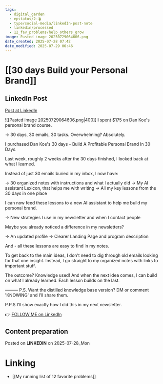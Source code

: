 ```yaml
---
tags:
  - digital_garden
  - epstatus/2-🪴
  - type/social-media/linkedIn-post-note
  - linkedin/processed
  - 12_fav_problems/help_others_grow
image: Pasted image 20250729064606.png
date_created: 2025-07-28 07:42
date_modified: 2025-07-29 06:46
---
```

# [[30 days Build your Personal Brand]]

## LinkedIn Post

[Post at LinkedIn](https://www.linkedin.com/posts/sebastiankamilli_i-spent-175-on-dan-koes-personal-brand-ugcPost-7355481514005909504-lyy1?utm_source=share&utm_medium=member_desktop&rcm=ACoAAA1M1pkBgWCYPhT45EpfLiHzViQqRWNCIv4)

![[Pasted image 20250729064606.png|400]]
I spent $175 on Dan Koe's personal brand course.

→ 30 days, 30 emails, 30 tasks. Overwhelming? Absolutely.

I purchased Dan Koe's 30 days - Build A Profitable Personal Brand In 30 Days.

Last week, roughly 2 weeks after the 30 days finished, I looked back at what I learned.

Instead of just 30 emails buried in my inbox, I now have:

→ 30 organized notes with instructions and what I actually did 
→ My AI assistant Lexicon, that helps me with writing 
→ All my key lessons from the 30 days in one place

I can now feed these lessons to a new AI assistant to help me build my personal brand.

→ New strategies I use in my newsletter and when I contact people

Maybe you already noticed a difference in my newsletters?

→ An updated profile 
→ Clearer Landing Page and program description

And - all these lessons are easy to find in my notes.

To get back to the main ideas, I don't need to dig through old emails looking for that one insight. Instead, I go straight to my organized notes with links to important stuff.

The outcome? Knowledge used!
And when the next idea comes, I can build on what I already learned. 
Each lesson builds on the last.

——— 
P.S. Want the distilled knowledge base version? 
DM or comment 'KNOWING' and I'll share them.

P.P.S I'll show exactly how I did this in my next newsletter.

👉 [FOLLOW ME on LinkedIn](https://www.linkedin.com/comm/mynetwork/discovery-see-all?usecase=PEOPLE_FOLLOWS&followMember=sebastiankamilli)

## Content preparation

Posted on **LINKEDIN** on 2025-07-28_Mon

# Linking

+ [[My running list of 12 favorite problems]]